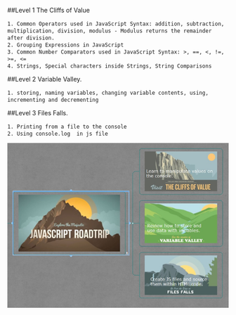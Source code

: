 ##Level 1 The Cliffs of Value
```
1. Common Operators used in JavaScript Syntax: addition, subtraction, multiplication, division, modulus - Modulus returns the remainder after division.
2. Grouping Expressions in JavaScript
3. Common Number Comparators used in JavaScript Syntax: >, ==, <, !=, >=, <=
4. Strings, Special characters inside Strings, String Comparisons

```

##Level 2 Variable Valley. 
```
1. storing, naming variables, changing variable contents, using, incrementing and decrementing
```

##Level 3 Files Falls.
```
1. Printing from a file to the console
2. Using console.log  in js file
```


![alt text](./jsrt1.jpg "Level 1")
